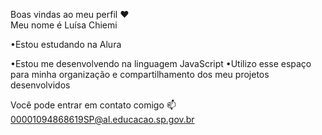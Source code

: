 Boas vindas ao meu perfil ❤  
Meu nome é Luísa Chiemi 

•Estou estudando na Alura

•Estou me desenvolvendo na linguagem JavaScript
•Utilizo esse espaço para minha organização e compartilhamento dos meu projetos desenvolvidos


Você pode entrar em contato comigo 📫
00001094868619SP@al.educacao.sp.gov.br
